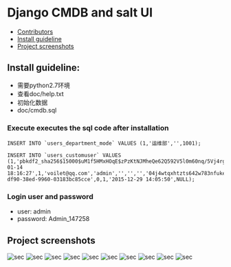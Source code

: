 # Django CMDB and salt UI
* [Contributors](#contributors)
* [Install guideline](#install-guideline)
* [Project screenshots](#project-screenshots)

## Install guideline:
* 需要python2.7环境
* 查看doc/help.txt
* 初始化数据
* doc/cmdb.sql

### Execute executes the sql code after installation
```
INSERT INTO `users_department_mode` VALUES (1,'运维部','',1001);

INSERT INTO `users_customuser` VALUES (1,'pbkdf2_sha256$15000$uM1f5HMxHOqE$zPzKtNJMheQe62Q592V5l0m60nq/5Vj4rgzlVf5nXYs=','2016-01-14 18:16:27',1,'voilet@qq.com','admin','','','','04j4wtqxhtzts642w783nfukepx0w5jc',NULL,1,0,'3eceb1e9-df90-38ed-9960-03183bc85cce',0,1,'2015-12-29 14:05:50',NULL);
```

### Login user and password
* user: admin
* password: Admin_147258

## Project screenshots
![sec](http://blog.kukafei520.net/wp-content/uploads/2016/01/cmdb1.jpg)
![sec](http://blog.kukafei520.net/wp-content/uploads/2016/01/cmdb10.jpg)
![sec](http://blog.kukafei520.net/wp-content/uploads/2016/01/cmdb2.jpg)
![sec](http://blog.kukafei520.net/wp-content/uploads/2016/01/cmdb9.png)
![sec](http://blog.kukafei520.net/wp-content/uploads/2016/01/cmdb3.jpg)
![sec](http://blog.kukafei520.net/wp-content/uploads/2016/01/cmdb4.jpg)
![sec](http://blog.kukafei520.net/wp-content/uploads/2016/01/cmdb5.jpg)
![sec](http://blog.kukafei520.net/wp-content/uploads/2016/01/cmdb6.jpg)
![sec](http://blog.kukafei520.net/wp-content/uploads/2016/01/cmdb7.jpg)
![sec](http://blog.kukafei520.net/wp-content/uploads/2016/01/cmdb8.jpg)

